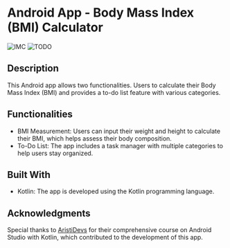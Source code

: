 # Android App - Body Mass Index (BMI) Calculator

![IMC](https://drive.google.com/file/d/1QBFFpi8hUBWN7772ffTE0y5L3V6GaiVj/view?usp=sharing)
![TODO](https://drive.google.com/file/d/1JzZyd6Zxi1lEltLNUqhzj0yGfJ0ztqgU/view?usp=sharing)

## Description
This Android app allows two functionalities. Users to calculate their Body Mass Index (BMI) and provides a to-do list feature with various categories.

## Functionalities
- BMI Measurement: Users can input their weight and height to calculate their BMI, which helps assess their body composition.
- To-Do List: The app includes a task manager with multiple categories to help users stay organized.

## Built With
- Kotlin: The app is developed using the Kotlin programming language.

## Acknowledgments
Special thanks to [AristiDevs](https://www.youtube.com/@AristiDevs) for their comprehensive course on Android Studio with Kotlin, which contributed to the development of this app.

